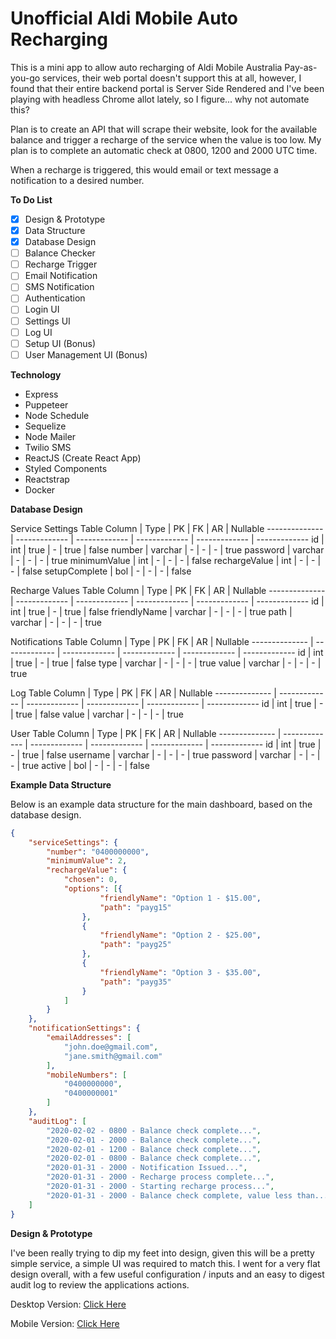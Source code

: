 # Unofficial Aldi Mobile Auto Recharging

This is a mini app to allow auto recharging of Aldi Mobile Australia Pay-as-you-go services, their web portal doesn't support this at all, however, I found that their entire backend portal is Server Side Rendered and I've been playing with headless Chrome allot lately, so I figure... why not automate this?

Plan is to create an API that will scrape their website, look for the available balance and trigger a recharge of the service when the value is too low. My plan is to complete an automatic check at 0800, 1200 and 2000 UTC time.

When a recharge is triggered, this would email or text message a notification to a desired number.

**To Do List**

- [x] Design & Prototype
- [x] Data Structure
- [x] Database Design
- [ ] Balance Checker
- [ ] Recharge Trigger
- [ ] Email Notification
- [ ] SMS Notification
- [ ] Authentication
- [ ] Login UI
- [ ] Settings UI
- [ ] Log UI
- [ ] Setup UI (Bonus)
- [ ] User Management UI (Bonus)

**Technology**

- Express
- Puppeteer
- Node Schedule
- Sequelize
- Node Mailer
- Twilio SMS
- ReactJS (Create React App)
- Styled Components
- Reactstrap
- Docker

**Database Design**

Service Settings Table
Column | Type | PK | FK | AR | Nullable
-------------- | ------------- | ------------- | ------------- | ------------- | -------------
id | int | true | - | true | false
number | varchar | - | - | - | true
password | varchar | - | - | - | true
minimumValue | int | - | - | - | false
rechargeValue | int | - | - | - | false
setupComplete | bol | - | - | - | false

Recharge Values Table
Column | Type | PK | FK | AR | Nullable
-------------- | ------------- | ------------- | ------------- | ------------- | -------------
id | int | true | - | true | false
friendlyName | varchar | - | - | - | true
path | varchar | - | - | - | true

Notifications Table
Column | Type | PK | FK | AR | Nullable
-------------- | ------------- | ------------- | ------------- | ------------- | -------------
id | int | true | - | true | false
type | varchar | - | - | - | true
value | varchar | - | - | - | true

Log Table
Column | Type | PK | FK | AR | Nullable
-------------- | ------------- | ------------- | ------------- | ------------- | -------------
id | int | true | - | true | false
value | varchar | - | - | - | true

User Table
Column | Type | PK | FK | AR | Nullable
-------------- | ------------- | ------------- | ------------- | ------------- | -------------
id | int | true | - | true | false
username | varchar | - | - | - | true
password | varchar | - | - | - | true
active | bol | - | - | - | false

**Example Data Structure**

Below is an example data structure for the main dashboard, based on the database design.

```JSON
{
	"serviceSettings": {
		"number": "0400000000",
		"minimumValue": 2,
		"rechargeValue": {
			"chosen": 0,
			"options": [{
					"friendlyName": "Option 1 - $15.00",
					"path": "payg15"
				},
				{
					"friendlyName": "Option 2 - $25.00",
					"path": "payg25"
				},
				{
					"friendlyName": "Option 3 - $35.00",
					"path": "payg35"
				}
			]
		}
	},
	"notificationSettings": {
		"emailAddresses": [
			"john.doe@gmail.com",
			"jane.smith@gmail.com"
		],
		"mobileNumbers": [
			"0400000000",
			"0400000001"
		]
	},
	"auditLog": [
		"2020-02-02 - 0800 - Balance check complete...",
		"2020-02-01 - 2000 - Balance check complete...",
		"2020-02-01 - 1200 - Balance check complete...",
		"2020-02-01 - 0800 - Balance check complete...",
		"2020-01-31 - 2000 - Notification Issued...",
		"2020-01-31 - 2000 - Recharge process complete...",
		"2020-01-31 - 2000 - Starting recharge process...",
		"2020-01-31 - 2000 - Balance check complete, value less than..."
	]
}
```

**Design & Prototype**

I've been really trying to dip my feet into design, given this will be a pretty simple service, a simple UI was required to match this. I went for a very flat design overall, with a few useful configuration / inputs and an easy to digest audit log to review the applications actions.

Desktop Version: [Click Here](https://www.figma.com/proto/esZRwgcc6qULeIpf2ph0kz/Unofficial-Pay-As-You-Go-Automatic-Recharge-Service?node-id=7%3A23&scaling=min-zoom)

Mobile Version: [Click Here](https://www.figma.com/proto/esZRwgcc6qULeIpf2ph0kz/Unofficial-Pay-As-You-Go-Automatic-Recharge-Service?node-id=8%3A15&scaling=scale-down)
